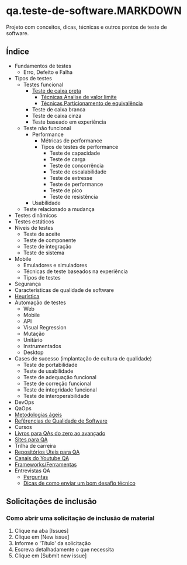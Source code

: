 # qa.teste-de-software.MARKDOWN

Projeto com conceitos, dicas, técnicas e outros pontos de teste de software.

## Índice

- Fundamentos de testes
  - Erro, Defeito e Falha
- Tipos de testes
  - Testes funcional
    - [Teste de caixa preta](./tipos%20de%20testes/teste%20funcional/teste%20de%20caixa%20preta/caixa_preta.md)
      - [Técnicas Analise de valor limite](./tipos%20de%20testes/teste%20funcional/teste%20de%20caixa%20preta/t%C3%A9cnicas%20de%20caixa%20preta/analise_de_valor_limite.md)
      - [Técnicas Particionamento de equivalência](./tipos%20de%20testes/teste%20funcional/teste%20de%20caixa%20preta/t%C3%A9cnicas%20de%20caixa%20preta/particionamento_de_equivalencia.md)
    - Teste de caixa branca
    - Teste de caixa cinza
    - Teste baseado em experiência
  - Teste não funcional
    - Performance
      - Métricas de performance
      - Tipos de testes de performance
        - Teste de capacidade
        - Teste de carga
        - Teste de concorrência
        - Teste de escalabilidade
        - Teste de extresse
        - Teste de performance
        - Teste de pico
        - Teste de resistência
    - Usabilidade
  - Teste relacionado a mudança
- Testes dinâmicos
- Testes estáticos
- Niveis de testes
  - Teste de aceite
  - Teste de componente
  - Teste de integração
  - Teste de sistema
- Mobile
  - Emuladores e simuladores
  - Técnicas de teste baseados na experiência
  - Tipos de testes
- Segurança
- Características de qualidade de software
- [Heurística](./heur%C3%ADsticas/01_introducao.md)
- Automação de testes
  - Web
  - Mobile
  - API
  - Visual Regression
  - Mutação
  - Unitário
  - Instrumentados
  - Desktop
- Cases de sucesso (implantação de cultura de qualidade)
  - Teste de portabilidade
  - Teste de usabilidade
  - Teste de adequação funcional
  - Teste de correção funcional
  - Teste de integridade funcional
  - Teste de interoperabilidade
- DevOps
- QaOps
- [Metodologias ágeis](./métodologias%20ageis/metodologias_intro.md)
- [Refêrencias de Qualidade de Software](./refer%C3%AAncias%20de%20qualidade/referencia_de_qualidade.md)
- Cursos
- [Livros para QAs do zero ao avançado](./livros%20QA/livros.md)
- [Sites para QA](./sites%20para%20QA/sitesQA.md)
- Trilha de carreira
- [Repositórios Úteis para QA](./repositorios%20uteis/repositorios.md)
- [Canais do Youtube QA](./canais%20do%20youtube%20qa/canaisQA.md)
- [Frameworks/Ferramentas](./frameworks/introducao_frameworks.md)
- Entrevistas QA
  - [Perguntas](./entrevistas/perguntas//perguntas.md)
  - [Dicas de como enviar um bom desafio técnico](./entrevistas/desafio%20t%C3%A9cnico/desafio_tecnico.md)

## Solicitações de inclusão

### Como abrir uma solicitação de inclusão de material

1. Clique na aba [Issues]
2. Clique em [New issue]
3. Informe o 'Título' da solicitação
4. Escreva detalhadamente o que necessita
5. Clique em [Submit new issue]